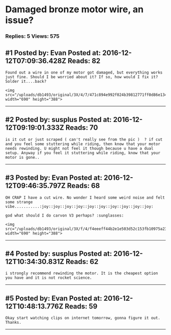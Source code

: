 # Damaged bronze motor wire, an issue?

### Replies: 5 Views: 575

## \#1 Posted by: Evan Posted at: 2016-12-12T07:09:36.428Z Reads: 82

```
Found out a wire in one of my motor got damaged, but everything works just fine. Should I be worried about it? If so, how would I fix it? Solder it....back? 

<img src="/uploads/db1493/original/3X/4/7/471c894e992f024b39812771ff0d86e1345013d6.JPG" width="690" height="388">
```

---
## \#2 Posted by: susplus Posted at: 2016-12-12T09:19:01.333Z Reads: 70

```
is it cut or just scraped ( can't really see from the pic )  ? if cut and you feel some stuttering while riding, then know that your motor needs rewinding. U might not feel it though because u have a dual setup. Anyway if you feel it stuttering while riding, know that your motor is gone..
```

---
## \#3 Posted by: Evan Posted at: 2016-12-12T09:46:35.797Z Reads: 68

```
OH CRAP I have a cut wire. No wonder I heard some weird noise and felt some strange vibe...........:joy::joy::joy::joy::joy::joy::joy::joy::joy::joy:

god what should I do carvon V3 perhaps? :sunglasses:

<img src="/uploads/db1493/original/3X/f/4/f4eeeff44b2e1e503d52c153fb10975a234515ba.jpg" width="690" height="388">
```

---
## \#4 Posted by: susplus Posted at: 2016-12-12T10:34:30.831Z Reads: 62

```
i strongly recommend rewinding the motor. It is the cheapest option you have and it is not rocket science.
```

---
## \#5 Posted by: Evan Posted at: 2016-12-12T10:48:13.776Z Reads: 59

```
Okay start watching clips on internet tomorrow, gonna figure it out. Thanks.
```

---
